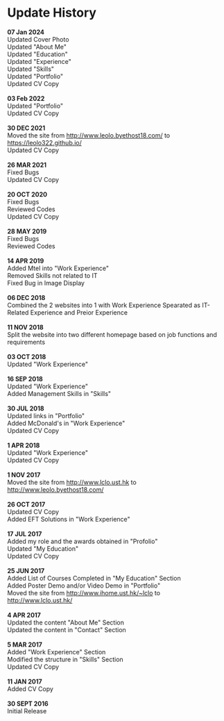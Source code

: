 # Update History
**07 Jan 2024** <br>
Updated Cover Photo<br>
Updated "About Me"<br>
Updated "Education"<br>
Updated "Experience"<br>
Updated "Skills"<br>
Updated "Portfolio"<br>
Updated CV Copy <br>
<br>
**03 Feb 2022** <br>
Updated "Portfolio"<br>
Updated CV Copy <br>
<br>
**30 DEC 2021** <br>
Moved the site from http://www.leolo.byethost18.com/ to https://leolo322.github.io/<br>
Updated CV Copy <br>
<br>
**26 MAR 2021** <br>
Fixed Bugs <br>
Updated CV Copy <br>
<br>
**20 OCT 2020** <br>
Fixed Bugs <br>
Reviewed Codes <br>
Updated CV Copy <br>
<br>
**28 MAY 2019** <br>
Fixed Bugs <br>
Reviewed Codes <br>
<br>
**14 APR 2019** <br>
Added Mtel into "Work Experience" <br>
Removed Skills not related to IT <br>
Fixed Bug in Image Display <br>
<br>
**06 DEC 2018** <br>
Combined the 2 websites into 1 with Work Experience Spearated as IT-Related Experience and Preior Experience <br>
<br>
**11 NOV 2018** <br>
Split the website into two different homepage based on job functions and requirements <br>
<br>
**03 OCT 2018** <br>
Updated "Work Experience" <br>
<br>
**16 SEP 2018** <br>
Updated "Work Experience" <br>
Added Management Skills in "Skills" <br>
<br>
**30 JUL 2018** <br>
Updated links in "Portfolio" <br>
Added McDonald's in "Work Experience" <br>
Updated CV Copy<br>
<br>
**1 APR 2018** <br>
Updated "Work Experience" <br>
Updated CV Copy <br>
<br>
**1 NOV 2017** <br>
Moved the site from http://www.lclo.ust.hk to http://www.leolo.byethost18.com/ <br>
<br>
**26 OCT 2017** <br>
Updated CV Copy <br>
Added EFT Solutions in "Work Experience" <br>
<br>
**17 JUL 2017** <br>
Added my role and the awards obtained in "Profolio" <br>
Updated "My Education" <br>
Updated CV Copy <br>
<br>
**25 JUN 2017** <br>
Added List of Courses Completed in "My Education" Section <br>
Added Poster Demo and/or Video Demo in "Portfolio" <br>
Moved the site from http://www.ihome.ust.hk/~lclo to http://www.lclo.ust.hk/ <br>
<br>
**4 APR 2017** <br>
Updated the content "About Me" Section <br>
Updated the content in "Contact" Section <br>
<br>
**5 MAR 2017** <br>
Added "Work Experience" Section <br>
Modified the structure in "Skills" Section <br>
Updated CV Copy <br>
<br>
**11 JAN 2017** <br>
Added CV Copy <br>
<br>
**30 SEPT 2016** <br>
Initial Release